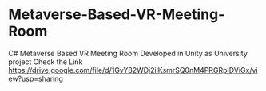 # Metaverse-Based-VR-Meeting-Room
C# Metaverse Based VR Meeting Room Developed in Unity as University project
Check the Link
https://drive.google.com/file/d/1GvY82WDj2ilKsmrSQ0nM4PRGRpIDViGx/view?usp=sharing
